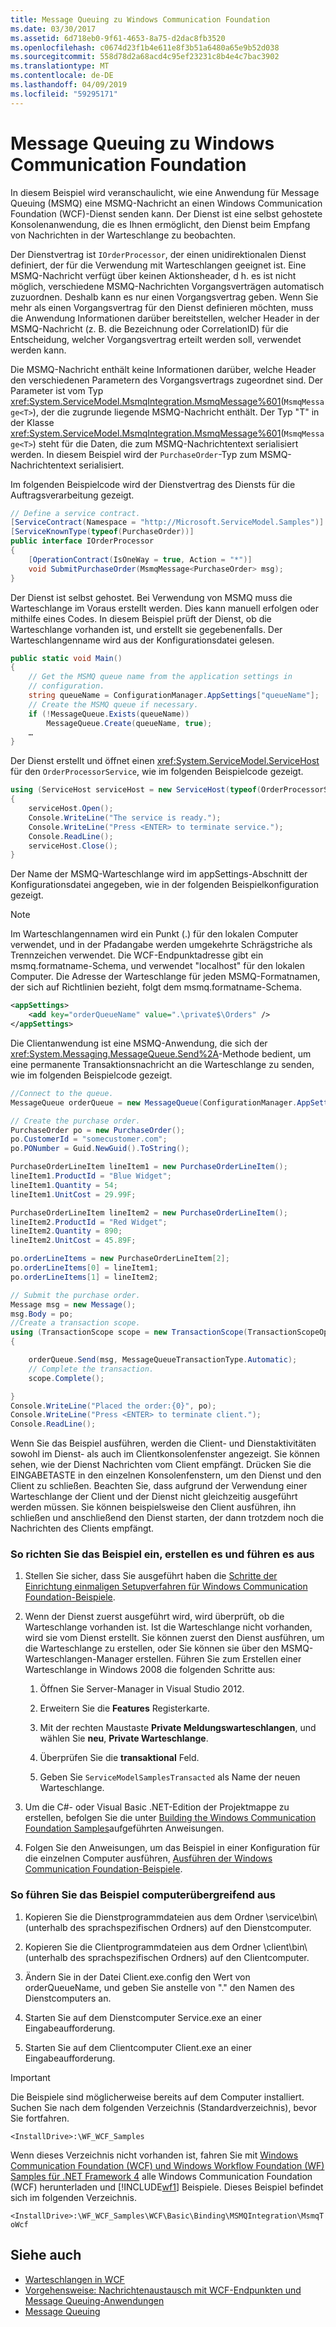 ```yaml
---
title: Message Queuing zu Windows Communication Foundation
ms.date: 03/30/2017
ms.assetid: 6d718eb0-9f61-4653-8a75-d2dac8fb3520
ms.openlocfilehash: c0674d23f1b4e611e8f3b51a6480a65e9b52d038
ms.sourcegitcommit: 558d78d2a68acd4c95ef23231c8b4e4c7bac3902
ms.translationtype: MT
ms.contentlocale: de-DE
ms.lasthandoff: 04/09/2019
ms.locfileid: "59295171"
---
```

# <a name="message-queuing-to-windows-communication-foundation"></a>Message Queuing zu Windows Communication Foundation
In diesem Beispiel wird veranschaulicht, wie eine Anwendung für Message Queuing (MSMQ) eine MSMQ-Nachricht an einen Windows Communication Foundation (WCF)-Dienst senden kann. Der Dienst ist eine selbst gehostete Konsolenanwendung, die es Ihnen ermöglicht, den Dienst beim Empfang von Nachrichten in der Warteschlange zu beobachten.  
  
 Der Dienstvertrag ist `IOrderProcessor`, der einen unidirektionalen Dienst definiert, der für die Verwendung mit Warteschlangen geeignet ist. Eine MSMQ-Nachricht verfügt über keinen Aktionsheader, d h. es ist nicht möglich, verschiedene MSMQ-Nachrichten Vorgangsverträgen automatisch zuzuordnen. Deshalb kann es nur einen Vorgangsvertrag geben. Wenn Sie mehr als einen Vorgangsvertrag für den Dienst definieren möchten, muss die Anwendung Informationen darüber bereitstellen, welcher Header in der MSMQ-Nachricht (z. B. die Bezeichnung oder CorrelationID) für die Entscheidung, welcher Vorgangsvertrag erteilt werden soll, verwendet werden kann.
  
 Die MSMQ-Nachricht enthält keine Informationen darüber, welche Header den verschiedenen Parametern des Vorgangsvertrags zugeordnet sind. Der Parameter ist vom Typ <xref:System.ServiceModel.MsmqIntegration.MsmqMessage%601>(`MsmqMessage<T>`), der die zugrunde liegende MSMQ-Nachricht enthält. Der Typ "T" in der Klasse <xref:System.ServiceModel.MsmqIntegration.MsmqMessage%601>(`MsmqMessage<T>`) steht für die Daten, die zum MSMQ-Nachrichtentext serialisiert werden. In diesem Beispiel wird der `PurchaseOrder`-Typ zum MSMQ-Nachrichtentext serialisiert.  
  
 Im folgenden Beispielcode wird der Dienstvertrag des Diensts für die Auftragsverarbeitung gezeigt.  

```csharp
// Define a service contract.
[ServiceContract(Namespace = "http://Microsoft.ServiceModel.Samples")]
[ServiceKnownType(typeof(PurchaseOrder))]
public interface IOrderProcessor
{
    [OperationContract(IsOneWay = true, Action = "*")]
    void SubmitPurchaseOrder(MsmqMessage<PurchaseOrder> msg);
}
```

 Der Dienst ist selbst gehostet. Bei Verwendung von MSMQ muss die Warteschlange im Voraus erstellt werden. Dies kann manuell erfolgen oder mithilfe eines Codes. In diesem Beispiel prüft der Dienst, ob die Warteschlange vorhanden ist, und erstellt sie gegebenenfalls. Der Warteschlangenname wird aus der Konfigurationsdatei gelesen.

```csharp
public static void Main()
{
    // Get the MSMQ queue name from the application settings in
    // configuration.
    string queueName = ConfigurationManager.AppSettings["queueName"];
    // Create the MSMQ queue if necessary.
    if (!MessageQueue.Exists(queueName))
        MessageQueue.Create(queueName, true);
    …
}
```

 Der Dienst erstellt und öffnet einen <xref:System.ServiceModel.ServiceHost> für den `OrderProcessorService`, wie im folgenden Beispielcode gezeigt.

```csharp
using (ServiceHost serviceHost = new ServiceHost(typeof(OrderProcessorService)))
{
    serviceHost.Open();
    Console.WriteLine("The service is ready.");
    Console.WriteLine("Press <ENTER> to terminate service.");
    Console.ReadLine();
    serviceHost.Close();
}
```

 Der Name der MSMQ-Warteschlange wird im appSettings-Abschnitt der Konfigurationsdatei angegeben, wie in der folgenden Beispielkonfiguration gezeigt.

> [!NOTE]
>  Im Warteschlangennamen wird ein Punkt (.) für den lokalen Computer verwendet, und in der Pfadangabe werden umgekehrte Schrägstriche als Trennzeichen verwendet. Die WCF-Endpunktadresse gibt ein msmq.formatname-Schema, und verwendet "localhost" für den lokalen Computer. Die Adresse der Warteschlange für jeden MSMQ-Formatnamen, der sich auf Richtlinien bezieht, folgt dem msmq.formatname-Schema.

```xml
<appSettings>
    <add key="orderQueueName" value=".\private$\Orders" />
</appSettings>
```

 Die Clientanwendung ist eine MSMQ-Anwendung, die sich der <xref:System.Messaging.MessageQueue.Send%2A>-Methode bedient, um eine permanente Transaktionsnachricht an die Warteschlange zu senden, wie im folgenden Beispielcode gezeigt.

```csharp
//Connect to the queue.
MessageQueue orderQueue = new MessageQueue(ConfigurationManager.AppSettings["orderQueueName"]);

// Create the purchase order.
PurchaseOrder po = new PurchaseOrder();
po.CustomerId = "somecustomer.com";
po.PONumber = Guid.NewGuid().ToString();

PurchaseOrderLineItem lineItem1 = new PurchaseOrderLineItem();
lineItem1.ProductId = "Blue Widget";
lineItem1.Quantity = 54;
lineItem1.UnitCost = 29.99F;

PurchaseOrderLineItem lineItem2 = new PurchaseOrderLineItem();
lineItem2.ProductId = "Red Widget";
lineItem2.Quantity = 890;
lineItem2.UnitCost = 45.89F;

po.orderLineItems = new PurchaseOrderLineItem[2];
po.orderLineItems[0] = lineItem1;
po.orderLineItems[1] = lineItem2;

// Submit the purchase order.
Message msg = new Message();
msg.Body = po;
//Create a transaction scope.
using (TransactionScope scope = new TransactionScope(TransactionScopeOption.Required))
{

    orderQueue.Send(msg, MessageQueueTransactionType.Automatic);
    // Complete the transaction.
    scope.Complete();

}
Console.WriteLine("Placed the order:{0}", po);
Console.WriteLine("Press <ENTER> to terminate client.");
Console.ReadLine();
```

 Wenn Sie das Beispiel ausführen, werden die Client- und Dienstaktivitäten sowohl im Dienst- als auch im Clientkonsolenfenster angezeigt. Sie können sehen, wie der Dienst Nachrichten vom Client empfängt. Drücken Sie die EINGABETASTE in den einzelnen Konsolenfenstern, um den Dienst und den Client zu schließen. Beachten Sie, dass aufgrund der Verwendung einer Warteschlange der Client und der Dienst nicht gleichzeitig ausgeführt werden müssen. Sie können beispielsweise den Client ausführen, ihn schließen und anschließend den Dienst starten, der dann trotzdem noch die Nachrichten des Clients empfängt.

### <a name="to-setup-build-and-run-the-sample"></a>So richten Sie das Beispiel ein, erstellen es und führen es aus

1. Stellen Sie sicher, dass Sie ausgeführt haben die [Schritte der Einrichtung einmaligen Setupverfahren für Windows Communication Foundation-Beispiele](../../../../docs/framework/wcf/samples/one-time-setup-procedure-for-the-wcf-samples.md).

2. Wenn der Dienst zuerst ausgeführt wird, wird überprüft, ob die Warteschlange vorhanden ist. Ist die Warteschlange nicht vorhanden, wird sie vom Dienst erstellt. Sie können zuerst den Dienst ausführen, um die Warteschlange zu erstellen, oder Sie können sie über den MSMQ-Warteschlangen-Manager erstellen. Führen Sie zum Erstellen einer Warteschlange in Windows 2008 die folgenden Schritte aus:

    1.  Öffnen Sie Server-Manager in Visual Studio 2012.

    2.  Erweitern Sie die **Features** Registerkarte.

    3.  Mit der rechten Maustaste **Private Meldungswarteschlangen**, und wählen Sie **neu**, **Private Warteschlange**.

    4.  Überprüfen Sie die **transaktional** Feld.

    5.  Geben Sie `ServiceModelSamplesTransacted` als Name der neuen Warteschlange.

3. Um die C#- oder Visual Basic .NET-Edition der Projektmappe zu erstellen, befolgen Sie die unter [Building the Windows Communication Foundation Samples](../../../../docs/framework/wcf/samples/building-the-samples.md)aufgeführten Anweisungen.

4. Folgen Sie den Anweisungen, um das Beispiel in einer Konfiguration für die einzelnen Computer ausführen, [Ausführen der Windows Communication Foundation-Beispiele](../../../../docs/framework/wcf/samples/running-the-samples.md).

### <a name="to-run-the-sample-across-computers"></a>So führen Sie das Beispiel computerübergreifend aus

1. Kopieren Sie die Dienstprogrammdateien aus dem Ordner \service\bin\ (unterhalb des sprachspezifischen Ordners) auf den Dienstcomputer.

2. Kopieren Sie die Clientprogrammdateien aus dem Ordner \client\bin\ (unterhalb des sprachspezifischen Ordners) auf den Clientcomputer.

3. Ändern Sie in der Datei Client.exe.config den Wert von orderQueueName, und geben Sie anstelle von "." den Namen des Dienstcomputers an.

4. Starten Sie auf dem Dienstcomputer Service.exe an einer Eingabeaufforderung.

5. Starten Sie auf dem Clientcomputer Client.exe an einer Eingabeaufforderung.

> [!IMPORTANT]
>  Die Beispiele sind möglicherweise bereits auf dem Computer installiert. Suchen Sie nach dem folgenden Verzeichnis (Standardverzeichnis), bevor Sie fortfahren.  
>   
>  `<InstallDrive>:\WF_WCF_Samples`  
>   
>  Wenn dieses Verzeichnis nicht vorhanden ist, fahren Sie mit [Windows Communication Foundation (WCF) und Windows Workflow Foundation (WF) Samples für .NET Framework 4](https://go.microsoft.com/fwlink/?LinkId=150780) alle Windows Communication Foundation (WCF) herunterladen und [!INCLUDE[wf1](../../../../includes/wf1-md.md)] Beispiele. Dieses Beispiel befindet sich im folgenden Verzeichnis.  
>   
>  `<InstallDrive>:\WF_WCF_Samples\WCF\Basic\Binding\MSMQIntegration\MsmqToWcf`  
  
## <a name="see-also"></a>Siehe auch

- [Warteschlangen in WCF](../../../../docs/framework/wcf/feature-details/queues-in-wcf.md)
- [Vorgehensweise: Nachrichtenaustausch mit WCF-Endpunkten und Message Queuing-Anwendungen](../../../../docs/framework/wcf/feature-details/how-to-exchange-messages-with-wcf-endpoints-and-message-queuing-applications.md)
- [Message Queuing](https://go.microsoft.com/fwlink/?LinkId=94968)
